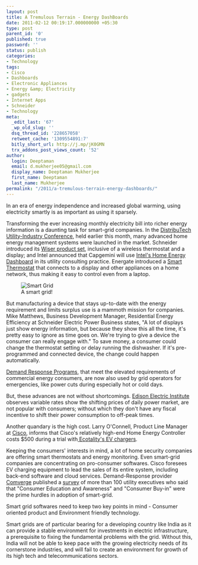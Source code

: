 ```yaml
---
layout: post
title: A Tremulous Terrain - Energy DashBoards
date: 2011-02-12 00:19:17.000000000 +05:30
type: post
parent_id: '0'
published: true
password: ''
status: publish
categories:
- Technology
tags:
- Cisco
- Dashboards
- Electronic Appliances
- Energy &amp; Electricity
- gadgets
- Internet Apps
- Schneider
- Technology
meta:
  _edit_last: '67'
  _wp_old_slug: ''
  dsq_thread_id: '228657058'
  retweet_cache: '1309554891:7'
  bitly_short_url: http://j.mp/jK0GMN
  trx_addons_post_views_count: '52'
author:
  login: Deeptaman
  email: d.mukherjee05@gmail.com
  display_name: Deeptaman Mukherjee
  first_name: Deeptaman
  last_name: Mukherjee
permalink: "/2011/a-tremulous-terrain-energy-dashboards/"
---
```

<p>In an era of energy independence and increased global warming, using electricity smartly is as important as using it sparsely. </p>
<p>Transforming the ever increasing monthly electricity bill into richer energy information is a daunting task for smart-grid companies. In the <a href="http://www.biztradeshows.com/trade-events/distributech-conference-exhibition.html">DistribuTech Utility-Industry Conference</a>, held earlier this month, many advanced home energy management systems were launched in the market. Schneider introduced its <a href="http://news.cnet.com/8301-11128_3-20030254-54.html">Wiser product set</a>, inclusive of a wireless thermostat and a display; and Intel announced that Capgemini will use <a href="http://news.cnet.com/8301-11128_3-20018238-54.html">Intel's Home Energy Dashboard</a> in its utility consulting practice. Energate introduced a <a href="http://www.businesswire.com/news/home/20110201005035/en/Leading-Provider-Home-Energy-Management-Solutions-ENERGATE">Smart Thermostat</a> that connects to a display and other appliances on a home network, thus making it easy to control even from a laptop.</p>
<p><!--more--></p>
<figure><img src="/static/2011/02/smart-grid.jpg" alt="Smart Grid" class="alignright" /><br />
<figcaption>A smart grid!</figcaption>
</figure>
<p>But manufacturing a device that stays up-to-date with the energy requirement and limits surplus use is a mammoth mission for companies. Mike Matthews, Business Development Manager, Residential Energy Efficiency at Schneider Electric Power Business states, "A lot of displays just show energy information, but because they show this all the time, it's pretty easy to ignore as time goes on. We're trying to give a device the consumer can really engage with." To save money, a consumer could change the thermostat setting or delay running the dishwasher. If it's pre-programmed and connected device, the change could happen automatically.</p>
<p><a href="http://www.demandresponseprograms.com/">Demand Response Programs</a>, that meet the elevated requirements of commercial energy consumers, are now also used by grid operators for emergencies, like power cuts during especially hot or cold days.</p>
<p>But, these advances are not without shortcomings. <a href="http://www.eei.org">Edison Electric Institute</a> observes variable rates show the shifting prices of daily power market, are not popular with consumers; without which they don't have any fiscal incentive to shift their power consumption to off-peak times. </p>
<p>Another quandary is the high cost. Larry O'Connell, Product Line Manager at <a href="http://www.cisco.com">Cisco</a>, informs that Cisco's relatively high-end Home Energy Controller costs $500 during a trial with<a href="http://boomnews.info/ecotality-cisco-connect-internet-savvy-ev-charger/"> Ecotality's EV chargers</a>.</p>
<p>Keeping the consumers' interests in mind, a lot of home security companies are offering smart thermostats and energy monitoring. Even smart-grid companies are concentrating on pro-consumer softwares. Cisco foresees EV charging equipment to lead the sales of its entire system, including back-end software and cloud services. Demand-Response provider <a href="http://www.comverge.com/">Comverge</a> published a <a href="http://intelligentenergytoday.com/intelligent-energy-management/survey-results-utilities-executives-on-energy-efficiency-the-smart-grid/">survey</a> of more than 100 utility executives who said that "Consumer Education and Awareness" and "Consumer Buy-in" were the prime hurdles in adoption of smart-grid.</p>
<p>Smart grid softwares need to keep two key points in mind - Consumer oriented product and Environment friendly technology.</p>
<p>Smart grids are of particular bearing for a developing country like India as it can provide a stable environment for investments in electric infrastructure, a prerequisite to fixing the fundamental problems with the grid. Without this, India will not be able to keep pace with the growing electricity needs of its cornerstone industries, and will fail to create an environment for growth of its high tech and telecommunications sectors.</p>
